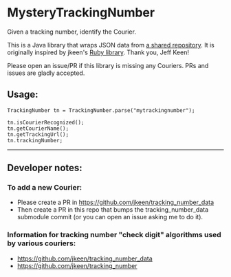 MysteryTrackingNumber
===

Given a tracking number, identify the Courier.

This is a Java library that wraps JSON data from [a shared
repository](https://github.com/jkeen/tracking_number_data).  It is
originally inspired by jkeen's [Ruby
library](https://github.com/jkeen/tracking_number_data).  Thank you,
Jeff Keen!

Please open an issue/PR if this library is missing any Couriers.  PRs and
issues are gladly accepted.


Usage:
---

    TrackingNumber tn = TrackingNumber.parse("mytrackingnumber");

    tn.isCourierRecognized();
    tn.getCourierName();
    tn.getTrackingUrl();
    tn.trackingNumber;


---

Developer notes:
---


### To add a new Courier:


  - Please create a PR in https://github.com/jkeen/tracking_number_data
  - Then create a PR in this repo that bumps the tracking_number_data
    submodule commit (or you can open an issue asking me to do it).



### Information for tracking number "check digit" algorithms used by various couriers:

- https://github.com/jkeen/tracking_number_data
- https://github.com/jkeen/tracking_number
